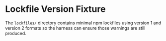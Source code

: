 # Lockfile Version Fixture

The `lockfiles/` directory contains minimal npm lockfiles using version 1 and version 2 formats so the harness can ensure those warnings are still produced.
